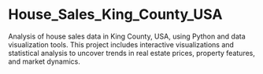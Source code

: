 # House_Sales_King_County_USA
Analysis of house sales data in King County, USA, using Python and data visualization tools. This project includes interactive visualizations and statistical analysis to uncover trends in real estate prices, property features, and market dynamics.
